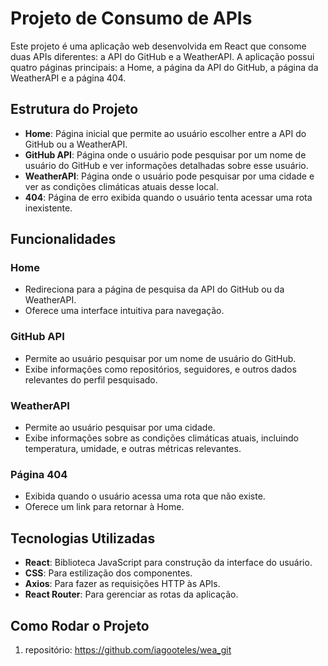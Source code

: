 # Projeto de Consumo de APIs

Este projeto é uma aplicação web desenvolvida em React que consome duas APIs diferentes: a API do GitHub e a WeatherAPI. A aplicação possui quatro páginas principais: a Home, a página da API do GitHub, a página da WeatherAPI e a página 404.

## Estrutura do Projeto

- **Home**: Página inicial que permite ao usuário escolher entre a API do GitHub ou a WeatherAPI.
- **GitHub API**: Página onde o usuário pode pesquisar por um nome de usuário do GitHub e ver informações detalhadas sobre esse usuário.
- **WeatherAPI**: Página onde o usuário pode pesquisar por uma cidade e ver as condições climáticas atuais desse local.
- **404**: Página de erro exibida quando o usuário tenta acessar uma rota inexistente.

## Funcionalidades

### Home

- Redireciona para a página de pesquisa da API do GitHub ou da WeatherAPI.
- Oferece uma interface intuitiva para navegação.

### GitHub API

- Permite ao usuário pesquisar por um nome de usuário do GitHub.
- Exibe informações como repositórios, seguidores, e outros dados relevantes do perfil pesquisado.

### WeatherAPI

- Permite ao usuário pesquisar por uma cidade.
- Exibe informações sobre as condições climáticas atuais, incluindo temperatura, umidade, e outras métricas relevantes.

### Página 404

- Exibida quando o usuário acessa uma rota que não existe.
- Oferece um link para retornar à Home.

## Tecnologias Utilizadas

- **React**: Biblioteca JavaScript para construção da interface do usuário.
- **CSS**: Para estilização dos componentes.
- **Axios**: Para fazer as requisições HTTP às APIs.
- **React Router**: Para gerenciar as rotas da aplicação.

## Como Rodar o Projeto

1. repositório: https://github.com/iagooteles/wea_git
